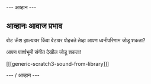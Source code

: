 \--- आव्हान \---

## आव्हानः आवाज प्रभाव

बोट क्रॅश झाल्यावर किंवा बेटावर पोहचते तेव्हा आपण ध्वनीपरिणाम जोडू शकता?

आपण पार्श्वभूमी संगीत देखील जोडू शकता!

[[[generic-scratch3-sound-from-library]]]

\--- / आव्हान \---